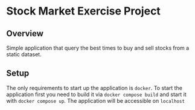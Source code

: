 # Stock Market Exercise Project

## Overview
Simple application that query the best times to buy and sell stocks from a static dataset.

## Setup
The only requirements to start up the application is `docker`.
To start the application first you need to build it via `docker compose build` and start it with `docker compose up`.
The application will be accessible on `localhost`
